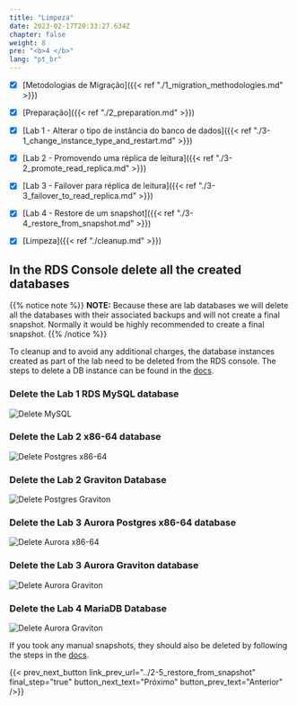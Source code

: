 ```yaml
---
title: "Limpeza"
date: 2023-02-17T20:33:27.634Z
chapter: false
weight: 8
pre: "<b>4 </b>"
lang: "pt_br"
---
```


- [x] [Metodologias de Migração]({{< ref "./1_migration_methodologies.md" >}})
- [x] [Preparação]({{< ref "./2_preparation.md" >}})
- [x] [Lab 1 - Alterar o tipo de instância do banco de dados]({{< ref "./3-1_change_instance_type_and_restart.md" >}})
- [x] [Lab 2 - Promovendo uma réplica de leitura]({{< ref "./3-2_promote_read_replica.md" >}})
- [x] [Lab 3 - Failover para réplica de leitura]({{< ref "./3-3_failover_to_read_replica.md" >}})
- [x] [Lab 4 - Restore de um snapshot]({{< ref "./3-4_restore_from_snapshot.md" >}})
- [x] [Limpeza]({{< ref "./cleanup.md" >}})


## In the RDS Console delete all the created databases

{{% notice note %}}
**NOTE:** Because these are lab databases we will delete all the databases with their associated backups and will not create a final snapshot.
Normally it would be highly recommended to create a final snapshot.
{{% /notice %}}

To cleanup and to avoid any additional charges, the database instances created as part of the lab need to be deleted from the RDS console. The steps to delete a DB instance can be found in the [docs](https://docs.aws.amazon.com/AmazonRDS/latest/UserGuide/USER_DeleteInstance.html).

### Delete the Lab 1 RDS MySQL database

![Delete MySQL](/Sustainability/100_migrate_rds_to_graviton/clean-up/clean-up_delete_mysql.png)

### Delete the Lab 2 x86-64 database

![Delete Postgres x86-64](/Sustainability/100_migrate_rds_to_graviton/clean-up/clean-up_delete_postgres.png)

### Delete the Lab 2 Graviton Database

![Delete Postgres Graviton](/Sustainability/100_migrate_rds_to_graviton/clean-up/clean-up_delete_pg_graviton.png)


### Delete the Lab 3 Aurora Postgres x86-64 database

![Delete Aurora x86-64](/Sustainability/100_migrate_rds_to_graviton/clean-up/clean-up_delete_aurora_x86.png)

### Delete the Lab 3 Aurora Graviton database

![Delete Aurora Graviton](/Sustainability/100_migrate_rds_to_graviton/clean-up/clean-up_delete_aurora_graviton.png)

### Delete the Lab 4 MariaDB Database

![Delete Aurora Graviton](/Sustainability/100_migrate_rds_to_graviton/clean-up/clean-up_delete_mariadb.png)

If you took any manual snapshots, they should also be deleted by following the steps in the [docs](https://docs.aws.amazon.com/AmazonRDS/latest/UserGuide/USER_DeleteSnapshot.html).

{{< prev_next_button link_prev_url="../2-5_restore_from_snapshot" final_step="true" button_next_text="Próximo" button_prev_text="Anterior" />}}
